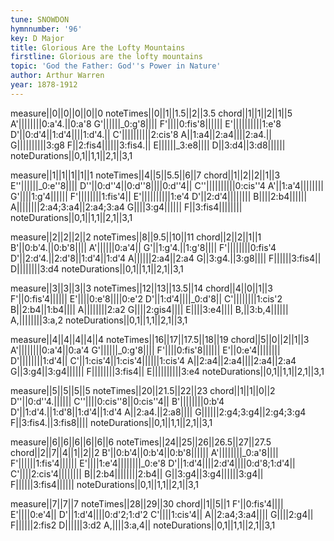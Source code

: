 ```yaml
---
tune: SNOWDON
hymnnumber: '96'
key: D Major
title: Glorious Are the Lofty Mountains
firstline: Glorious are the lofty mountains
topic: 'God the Father: God''s Power in Nature'
author: Arthur Warren
year: 1878-1912
---
```

measure||0||0||0||0||0
noteTimes||0||1||1.5||2||3.5
chord||1||1||2||1||5
A'||||||||0:a'4.||0:a'8
G'||||||_0:g'8||||
F'||||0:fis'8||||||
E'||||||||||1:e'8
D'||0:d'4||1:d'4||||1:d'4.||
C'||||||||||2:cis'8
A||1:a4||2:a4||||2:a4.||
G||||||||||3:g8
F||2:fis4||||||3:fis4.||
E||||||_3:e8||||
D||3:d4||3:d8||||||
noteDurations||0,1||1,1||2,1||3,1

measure||1||1||1||1||1
noteTimes||4||5||5.5||6||7
chord||1||2||2||1||3
E''||||||_0:e''8||||
D''||0:d''4||0:d''8||||0:d''4||
C''||||||||||0:cis''4
A'||1:a'4||||||||
G'||||1:g'4||||||
F'||||||||1:fis'4||
E'||||||||||1:e'4
D'||2:d'4||||||||
B||||2:b4||||||
A||||||||2:a4;3:a4||2:a4;3:a4
G||||3:g4||||||
F||3:fis4||||||||
noteDurations||0,1||1,1||2,1||3,1

measure||2||2||2||2
noteTimes||8||9.5||10||11
chord||2||2||1||1
B'||0:b'4.||0:b'8||||
A'||||||0:a'4||
G'||1:g'4.||1:g'8||||
F'||||||||0:fis'4
D'||2:d'4.||2:d'8||1:d'4||1:d'4
A||||||2:a4||2:a4
G||3:g4.||3:g8||||
F||||||3:fis4||
D||||||||3:d4
noteDurations||0,1||1,1||2,1||3,1

measure||3||3||3||3
noteTimes||12||13||13.5||14
chord||4||0||1||3
F'||0:fis'4||||||
E'||||0:e'8||||0:e'2
D'||1:d'4||||_0:d'8||
C'||||||||1:cis'2
B||2:b4||1:b4||||
A||||||||2:a2
G||||2:gis4||||
E||||3:e4||||
B,||3:b,4||||||
A,||||||||3:a,2
noteDurations||0,1||1,1||2,1||3,1

measure||4||4||4||4||4
noteTimes||16||17||17.5||18||19
chord||5||0||2||1||3
A'||||||||0:a'4||0:a'4
G'||||||_0:g'8||||
F'||||0:fis'8||||||
E'||0:e'4||||||||
D'||||||||1:d'4||
C'||1:cis'4||1:cis'4||||||1:cis'4
A||2:a4||2:a4||||2:a4||2:a4
G||3:g4||3:g4||||||
F||||||||3:fis4||
E||||||||||3:e4
noteDurations||0,1||1,1||2,1||3,1

measure||5||5||5||5
noteTimes||20||21.5||22||23
chord||1||1||0||2
D''||0:d''4.||||||
C''||||0:cis''8||0:cis''4||
B'||||||||0:b'4
D'||1:d'4.||1:d'8||1:d'4||1:d'4
A||2:a4.||2:a8||||
G||||||2:g4;3:g4||2:g4;3:g4
F||3:fis4.||3:fis8||||
noteDurations||0,1||1,1||2,1||3,1

measure||6||6||6||6||6||6
noteTimes||24||25||26||26.5||27||27.5
chord||2||7||4||1||2||2
B'||0:b'4||0:b'4||0:b'8||||||
A'||||||||_0:a'8||||
F'||||||1:fis'4||||||
E'||||1:e'4||||||||_0:e'8
D'||1:d'4||||2:d'4||||0:d'8;1:d'4||
C'||||2:cis'4||||||||
B||2:b4||||||||2:b4||
G||3:g4||3:g4||||||3:g4||
F||||||3:fis4||||||
noteDurations||0,1||1,1||2,1||3,1

measure||7||7||7
noteTimes||28||29||30
chord||1||5||1
F'||0:fis'4||||
E'||||0:e'4||
D'||1:d'4||||0:d'2;1:d'2
C'||||1:cis'4||
A||2:a4;3:a4||||
G||||2:g4||
F||||||2:fis2
D||||||3:d2
A,||||3:a,4||
noteDurations||0,1||1,1||2,1||3,1

